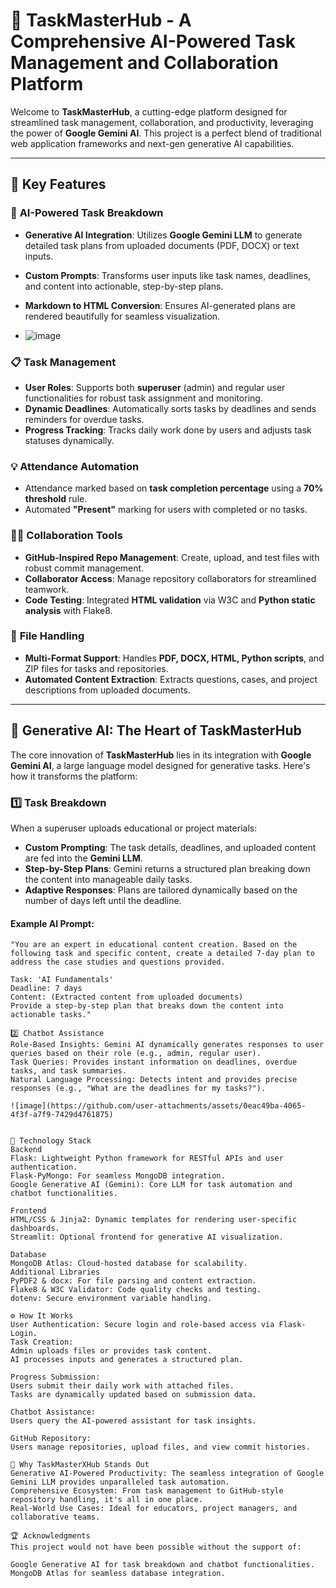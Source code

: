 # 🚀 **TaskMasterHub** - A Comprehensive AI-Powered Task Management and Collaboration Platform  

Welcome to **TaskMasterHub**, a cutting-edge platform designed for streamlined task management, collaboration, and productivity, leveraging the power of **Google Gemini AI**. This project is a perfect blend of traditional web application frameworks and next-gen generative AI capabilities.

---

## 📌 **Key Features**
### 🌟 **AI-Powered Task Breakdown**
- **Generative AI Integration**: Utilizes **Google Gemini LLM** to generate detailed task plans from uploaded documents (PDF, DOCX) or text inputs.
- **Custom Prompts**: Transforms user inputs like task names, deadlines, and content into actionable, step-by-step plans.
- **Markdown to HTML Conversion**: Ensures AI-generated plans are rendered beautifully for seamless visualization.

- ![image](https://github.com/user-attachments/assets/d47d38b9-50da-43a9-90f0-5e80465a2880)


### 📋 **Task Management**
- **User Roles**: Supports both **superuser** (admin) and regular user functionalities for robust task assignment and monitoring.
- **Dynamic Deadlines**: Automatically sorts tasks by deadlines and sends reminders for overdue tasks.
- **Progress Tracking**: Tracks daily work done by users and adjusts task statuses dynamically.

### 💡 **Attendance Automation**
- Attendance marked based on **task completion percentage** using a **70% threshold** rule.
- Automated **"Present"** marking for users with completed or no tasks.

### 🧑‍💻 **Collaboration Tools**
- **GitHub-Inspired Repo Management**: Create, upload, and test files with robust commit management.
- **Collaborator Access**: Manage repository collaborators for streamlined teamwork.
- **Code Testing**: Integrated **HTML validation** via W3C and **Python static analysis** with Flake8.

### 🔎 **File Handling**
- **Multi-Format Support**: Handles **PDF, DOCX, HTML, Python scripts**, and ZIP files for tasks and repositories.
- **Automated Content Extraction**: Extracts questions, cases, and project descriptions from uploaded documents.

---

## 🌌 **Generative AI: The Heart of TaskMasterHub**

The core innovation of **TaskMasterHub** lies in its integration with **Google Gemini AI**, a large language model designed for generative tasks. Here's how it transforms the platform:

### **1️⃣ Task Breakdown**
When a superuser uploads educational or project materials:
- **Custom Prompting**: The task details, deadlines, and uploaded content are fed into the **Gemini LLM**.
- **Step-by-Step Plans**: Gemini returns a structured plan breaking down the content into manageable daily tasks.
- **Adaptive Responses**: Plans are tailored dynamically based on the number of days left until the deadline.

#### **Example AI Prompt:**
```plaintext
"You are an expert in educational content creation. Based on the following task and specific content, create a detailed 7-day plan to address the case studies and questions provided. 

Task: 'AI Fundamentals'
Deadline: 7 days
Content: (Extracted content from uploaded documents)
Provide a step-by-step plan that breaks down the content into actionable tasks."

2️⃣ Chatbot Assistance
Role-Based Insights: Gemini AI dynamically generates responses to user queries based on their role (e.g., admin, regular user).
Task Queries: Provides instant information on deadlines, overdue tasks, and task summaries.
Natural Language Processing: Detects intent and provides precise responses (e.g., "What are the deadlines for my tasks?").

![image](https://github.com/user-attachments/assets/0eac49ba-4065-4f3f-a7f9-7429d4761875)


🔧 Technology Stack
Backend
Flask: Lightweight Python framework for RESTful APIs and user authentication.
Flask-PyMongo: For seamless MongoDB integration.
Google Generative AI (Gemini): Core LLM for task automation and chatbot functionalities.

Frontend
HTML/CSS & Jinja2: Dynamic templates for rendering user-specific dashboards.
Streamlit: Optional frontend for generative AI visualization.

Database
MongoDB Atlas: Cloud-hosted database for scalability.
Additional Libraries
PyPDF2 & docx: For file parsing and content extraction.
Flake8 & W3C Validator: Code quality checks and testing.
dotenv: Secure environment variable handling.

⚙️ How It Works
User Authentication: Secure login and role-based access via Flask-Login.
Task Creation:
Admin uploads files or provides task content.
AI processes inputs and generates a structured plan.

Progress Submission:
Users submit their daily work with attached files.
Tasks are dynamically updated based on submission data.

Chatbot Assistance:
Users query the AI-powered assistant for task insights.

GitHub Repository:
Users manage repositories, upload files, and view commit histories.

🌟 Why TaskMasterXHub Stands Out
Generative AI-Powered Productivity: The seamless integration of Google Gemini LLM provides unparalleled task automation.
Comprehensive Ecosystem: From task management to GitHub-style repository handling, it's all in one place.
Real-World Use Cases: Ideal for educators, project managers, and collaborative teams.

🏆 Acknowledgments
This project would not have been possible without the support of:

Google Generative AI for task breakdown and chatbot functionalities.
MongoDB Atlas for seamless database integration.
